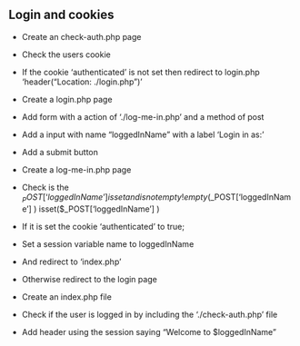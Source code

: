 ## Login and cookies
- Create an check-auth.php page
- Check the users cookie
- If the cookie ‘authenticated’ is not set then redirect to login.php
‘header(“Location: ./login.php”)’


- Create a login.php page
- Add form with a action of ‘./log-me-in.php’ and a method of post
- Add a input with name “loggedInName” with a label ‘Login in as:’
- Add a submit button
- Create a log-me-in.php page
- Check is the $_POST[‘loggedInName’] is set and is not empty
!empty($_POST[‘loggedInName’] )
isset($_POST[‘loggedInName’] )
- If it is set the cookie ‘authenticated’ to true;
- Set a  session variable name to loggedInName
- And redirect to ‘index.php’
- Otherwise redirect to the login page
- Create an index.php file
- Check if the user is logged in by including the ‘./check-auth.php’ file
- Add header using the session saying “Welcome to $loggedInName”
